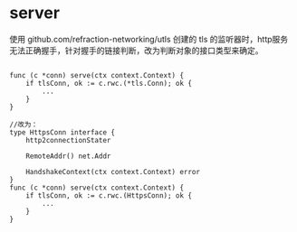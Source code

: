 

# server

使用 github.com/refraction-networking/utls 创建的 tls 的监听器时，http服务无法正确握手，针对握手的链接判断，改为判断对象的接口类型来确定。

```

func (c *conn) serve(ctx context.Context) {
    if tlsConn, ok := c.rwc.(*tls.Conn); ok {
        ...
    }
}

//改为：
type HttpsConn interface {
    http2connectionStater
    
    RemoteAddr() net.Addr
    
    HandshakeContext(ctx context.Context) error
}
func (c *conn) serve(ctx context.Context) {
    if tlsConn, ok := c.rwc.(HttpsConn); ok {
        ...
    }
}
```

